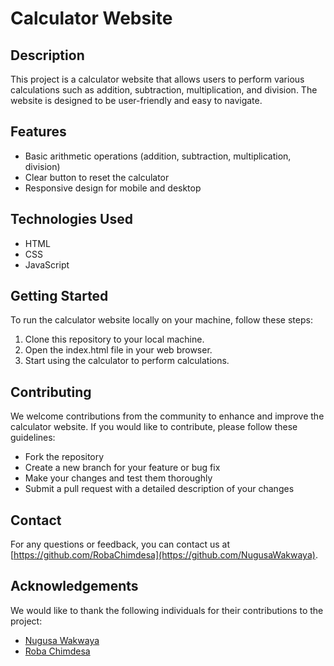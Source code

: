 # Calculator Website

## Description
This project is a calculator website that allows users to perform various calculations such as addition, subtraction, multiplication, and division. The website is designed to be user-friendly and easy to navigate.

## Features
- Basic arithmetic operations (addition, subtraction, multiplication, division)
- Clear button to reset the calculator
- Responsive design for mobile and desktop

## Technologies Used
- HTML
- CSS
- JavaScript

## Getting Started
To run the calculator website locally on your machine, follow these steps:
1. Clone this repository to your local machine.
2. Open the index.html file in your web browser.
3. Start using the calculator to perform calculations.

## Contributing
We welcome contributions from the community to enhance and improve the calculator website. If you would like to contribute, please follow these guidelines:
- Fork the repository
- Create a new branch for your feature or bug fix
- Make your changes and test them thoroughly
- Submit a pull request with a detailed description of your changes


## Contact
For any questions or feedback, you can contact us at [https://github.com/RobaChimdesa](https://github.com/NugusaWakwaya).

## Acknowledgements
We would like to thank the following individuals for their contributions to the project:
- [Nugusa Wakwaya](https://github.com/NugusaWakwaya)
- [Roba Chimdesa](https://github.com/RobaChimdesa)
